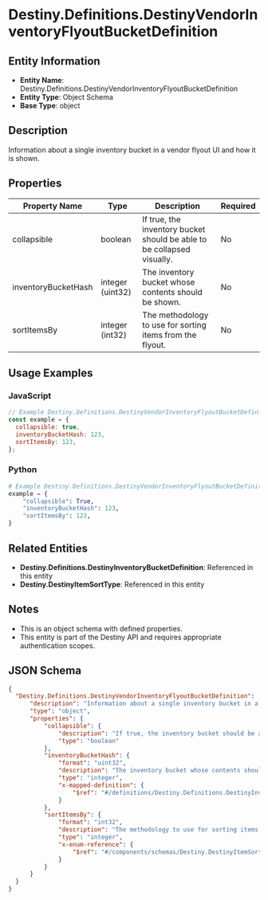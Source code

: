 # Destiny.Definitions.DestinyVendorInventoryFlyoutBucketDefinition

## Entity Information
- **Entity Name**: Destiny.Definitions.DestinyVendorInventoryFlyoutBucketDefinition
- **Entity Type**: Object Schema
- **Base Type**: object

## Description
Information about a single inventory bucket in a vendor flyout UI and how it is shown.

## Properties

| Property Name | Type | Description | Required |
|---------------|------|-------------|----------|
| collapsible | boolean | If true, the inventory bucket should be able to be collapsed visually. | No |
| inventoryBucketHash | integer (uint32) | The inventory bucket whose contents should be shown. | No |
| sortItemsBy | integer (int32) | The methodology to use for sorting items from the flyout. | No |

## Usage Examples

### JavaScript
```javascript
// Example Destiny.Definitions.DestinyVendorInventoryFlyoutBucketDefinition object
const example = {
  collapsible: true,
  inventoryBucketHash: 123,
  sortItemsBy: 123,
};
```

### Python
```python
# Example Destiny.Definitions.DestinyVendorInventoryFlyoutBucketDefinition object
example = {
    "collapsible": True,
    "inventoryBucketHash": 123,
    "sortItemsBy": 123,
}
```

## Related Entities
- **Destiny.Definitions.DestinyInventoryBucketDefinition**: Referenced in this entity
- **Destiny.DestinyItemSortType**: Referenced in this entity

## Notes
- This is an object schema with defined properties.
- This entity is part of the Destiny API and requires appropriate authentication scopes.

## JSON Schema
```json
{
  "Destiny.Definitions.DestinyVendorInventoryFlyoutBucketDefinition":   {
      "description": "Information about a single inventory bucket in a vendor flyout UI and how it is shown.",
      "type": "object",
      "properties": {
          "collapsible": {
              "description": "If true, the inventory bucket should be able to be collapsed visually.",
              "type": "boolean"
          },
          "inventoryBucketHash": {
              "format": "uint32",
              "description": "The inventory bucket whose contents should be shown.",
              "type": "integer",
              "x-mapped-definition": {
                  "$ref": "#/definitions/Destiny.Definitions.DestinyInventoryBucketDefinition"
              }
          },
          "sortItemsBy": {
              "format": "int32",
              "description": "The methodology to use for sorting items from the flyout.",
              "type": "integer",
              "x-enum-reference": {
                  "$ref": "#/components/schemas/Destiny.DestinyItemSortType"
              }
          }
      }
  }
}
```
